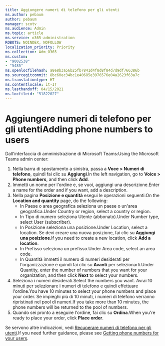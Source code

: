 ```yaml
---
title: Aggiungere numeri di telefono per gli utenti
ms.author: pebaum
author: pebaum
manager: scotv
ms.audience: Admin
ms.topic: article
ms.service: o365-administration
ROBOTS: NOINDEX, NOFOLLOW
localization_priority: Priority
ms.collection: Adm_O365
ms.custom:
- "9002538"
- "5485"
ms.openlocfilehash: a8e8b3a56b25fb7841d4f8d8f84d7d9df766386b
ms.sourcegitcommit: 8bc60ec34bc1e40685e3976576e04a2623f63a7c
ms.translationtype: HT
ms.contentlocale: it-IT
ms.lasthandoff: 04/15/2021
ms.locfileid: "51822027"
---
```

# <a name="adding-phone-numbers-to-users"></a><span data-ttu-id="68181-102">Aggiungere numeri di telefono per gli utenti</span><span class="sxs-lookup"><span data-stu-id="68181-102">Adding phone numbers to users</span></span>

<span data-ttu-id="68181-103">Dall'interfaccia di amministrazione di Microsoft Teams:</span><span class="sxs-lookup"><span data-stu-id="68181-103">Using the Microsoft Teams admin center:</span></span>

1. <span data-ttu-id="68181-104">Nella barra di spostamento a sinistra, passa a **Voce > Numeri di telefono**, quindi fai clic su **Aggiungi**.</span><span class="sxs-lookup"><span data-stu-id="68181-104">In the left navigation, go to **Voice > Phone numbers**, and then click **Add**.</span></span>
2. <span data-ttu-id="68181-105">Immetti un nome per l'ordine e, se vuoi, aggiungi una descrizione.</span><span class="sxs-lookup"><span data-stu-id="68181-105">Enter a name for the order and if you want, add a description.</span></span>
3. <span data-ttu-id="68181-106">Nella pagina **Posizione e quantità** esegui le operazioni seguenti:</span><span class="sxs-lookup"><span data-stu-id="68181-106">On the **Location and quantity** page, do the following:</span></span>
    - <span data-ttu-id="68181-107">In Paese o area geografica seleziona un paese o un'area geografica.</span><span class="sxs-lookup"><span data-stu-id="68181-107">Under Country or region, select a country or region.</span></span>
    - <span data-ttu-id="68181-108">In Tipo di numero seleziona Utente (abbonato).</span><span class="sxs-lookup"><span data-stu-id="68181-108">Under Number type, select User (subscriber).</span></span>
    - <span data-ttu-id="68181-109">In Posizione seleziona una posizione.</span><span class="sxs-lookup"><span data-stu-id="68181-109">Under Location, select a location.</span></span> <span data-ttu-id="68181-110">Se devi creare una nuova posizione, fai clic su **Aggiungi una posizione**.</span><span class="sxs-lookup"><span data-stu-id="68181-110">If you need to create a new location, click **Add a location**.</span></span>
    - <span data-ttu-id="68181-111">In Prefisso seleziona un prefisso.</span><span class="sxs-lookup"><span data-stu-id="68181-111">Under Area code, select an area code.</span></span>
    - <span data-ttu-id="68181-112">In Quantità immetti il numero di numeri desiderati per l'organizzazione e quindi fai clic su **Avanti** per selezionarli.</span><span class="sxs-lookup"><span data-stu-id="68181-112">Under Quantity, enter the number of numbers that you want for your organization, and then click **Next** to select your numbers.</span></span>
4. <span data-ttu-id="68181-113">Seleziona i numeri desiderati.</span><span class="sxs-lookup"><span data-stu-id="68181-113">Select the numbers you want.</span></span> <span data-ttu-id="68181-114">Avrai 10 minuti per selezionare i numeri di telefono e quindi effettuare l'ordine.</span><span class="sxs-lookup"><span data-stu-id="68181-114">You have 10 minutes to select your phone numbers and place your order.</span></span> <span data-ttu-id="68181-115">Se impieghi più di 10 minuti, i numeri di telefono verranno ripristinati nel pool di numeri.</span><span class="sxs-lookup"><span data-stu-id="68181-115">If you take more than 10 minutes, the phone numbers will be returned to the pool of numbers.</span></span>
5. <span data-ttu-id="68181-116">Quando sei pronto a eseguire l'ordine, fai clic su **Ordina**.</span><span class="sxs-lookup"><span data-stu-id="68181-116">When you're ready to place your order, click **Place order**.</span></span>

<span data-ttu-id="68181-117">Se servono altre indicazioni, vedi [Recuperare numeri di telefono per gli utenti](https://docs.microsoft.com/microsoftteams/getting-phone-numbers-for-your-users).</span><span class="sxs-lookup"><span data-stu-id="68181-117">If you need further guidance, please see [Getting phone numbers for your users](https://docs.microsoft.com/microsoftteams/getting-phone-numbers-for-your-users).</span></span>

